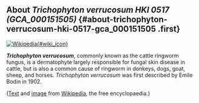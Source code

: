 About *Trichophyton verrucosum HKI 0517 (GCA\_000151505)* {#about-trichophyton-verrucosum-hki-0517-gca_000151505 .first}
---------------------------------------------------------

[![Wikipedia](/img/wikipedia_logo_v2_en.png){#wiki_icon}](http://en.wikipedia.org/wiki/Trichophyton_verrucosum)

***Trichophyton verrucosum***, commonly known as the cattle ringworm
fungus, is a dermatophyte largely responsible for fungal skin disease in
cattle, but is also a common cause of ringworm in donkeys, dogs, goat,
sheep, and horses. *Trichophyton verrucosum* was first described by
Emile Bodin in 1902.

([Text](http://en.wikipedia.org/wiki/Trichophyton_verrucosum) and
[image](https://commons.wikimedia.org/wiki/File:Trichophyton_verrucosum_chlamydospores.jpg)
from [Wikipedia](http://en.wikipedia.org/), the free encyclopaedia.)
